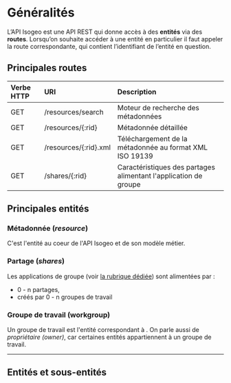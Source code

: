 # Généralités

L’API Isogeo est une API REST qui donne accès à des **entités** via des **routes**. Lorsqu’on souhaite accéder à une entité en particulier il faut appeler la route correspondante, qui contient l’identifiant de l’entité en question.

## Principales routes

| Verbe HTTP | URI | Description |
| :---       | :--- | :--- |
| GET        | /resources/search | Moteur de recherche des métadonnées |
| GET        | /resources/{:rid} | Métadonnée détaillée |
| GET        | /resources/{:rid}.xml | Téléchargement de la métadonnée au format XML ISO 19139 |
| GET        | /shares/{:rid} | Caractéristiques des partages alimentant l'application de groupe |

## Principales entités

### Métadonnée \(_resource_\)

C'est l'entité au coeur de l'API Isogeo et de son modèle métier.

### Partage \(_shares_\)

Les applications de groupe \(voir [la rubrique dédiée](/authentication/groupsapps.md)\) sont alimentées par :

* 0 - n partages,
* créés par 0 - n groupes de travail

### Groupe de travail \(workgroup\)

Un groupe de travail est l'entité correspondant à . On parle aussi de _propriétaire \(owner\)_, car certaines entités appartiennent à un groupe de travail.

---

## Entités et sous-entités

### 



